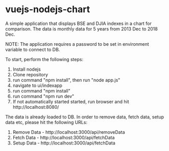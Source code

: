 # vuejs-nodejs-chart
A simple application that displays BSE and DJIA indexes in a chart for comparison. The data is monthly data for 5 years from 2013 Dec to 2018 Dec.

NOTE: The application requires a password to be set in environment variable to connect to DB.

To start, perform the following steps:
1. Install nodejs
2. Clone repository
3. run command "npm install", then run "node app.js"
4. navigate to ui/indexapp
5. run command "npm install"
6. run command "npm run dev"
7. If not automatically started started, run browser and hit http://localhost:8080/


The data is already loaded to DB. In order to remove data, fetch data, setup data etc, please hit the following URLs:

1. Remove Data - http://localhost:3000/api/removeData
2. Fetch Data - http://localhost:3000/api/fetchData
3. Setup Data - http://localhost:3000/api/fetchData
